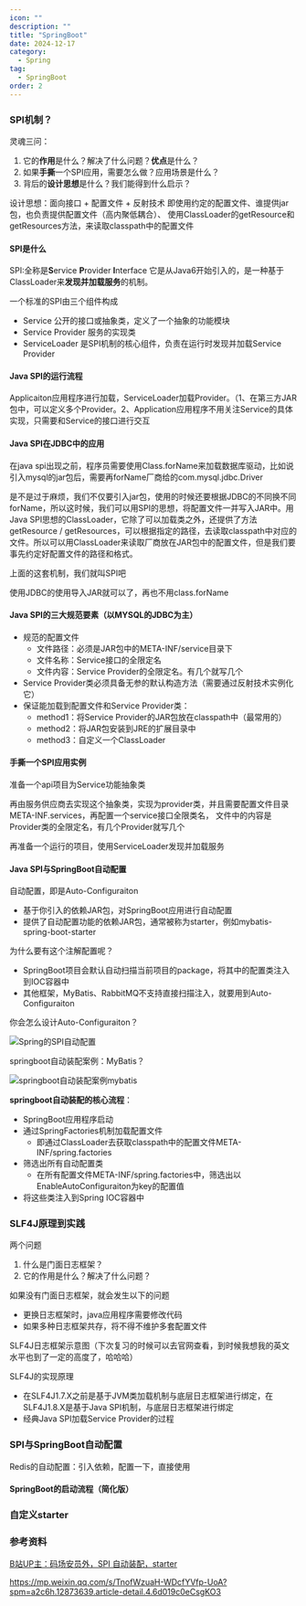 ```yaml
---
icon: ""
description: ""
title: "SpringBoot"
date: 2024-12-17
category:
  - Spring
tag:
  - SpringBoot
order: 2
---
```


### SPI机制？
灵魂三问：
1. 它的**作用**是什么？解决了什么问题？**优点**是什么？
2. 如果**手撕**一个SPI应用，需要怎么做？应用场景是什么？
3. 背后的**设计思想**是什么？我们能得到什么启示？

设计思想：面向接口 + 配置文件 + 反射技术 即使用约定的配置文件、谁提供jar包，也负责提供配置文件（高内聚低耦合）、
使用ClassLoader的getResource和getResources方法，来读取classpath中的配置文件

#### SPI是什么
SPI:全称是**S**ervice **P**rovider **I**nterface
它是从Java6开始引入的，是一种基于ClassLoader来**发现并加载服务**的机制。

一个标准的SPI由三个组件构成
- Service 公开的接口或抽象类，定义了一个抽象的功能模块
- Service Provider 服务的实现类
- ServiceLoader 是SPI机制的核心组件，负责在运行时发现并加载Service Provider
#### Java SPI的运行流程

Applicaiton应用程序进行加载，ServiceLoader加载Provider。（1、在第三方JAR包中，可以定义多个Provider。2、Application应用程序不用关注Service的具体实现，只需要和Service的接口进行交互

#### Java SPI在JDBC中的应用

在java spi出现之前，程序员需要使用Class.forName来加载数据库驱动，比如说引入mysql的jar包后，需要再forName厂商给的com.mysql.jdbc.Driver

是不是过于麻烦，我们不仅要引入jar包，使用的时候还要根据JDBC的不同换不同forName，所以这时候，我们可以用SPI的思想，将配置文件一并写入JAR中。用Java SPI思想的ClassLoader，它除了可以加载类之外，还提供了方法getResource / getResources，可以根据指定的路径，去读取classpath中对应的文件。所以可以用ClassLoader来读取厂商放在JAR包中的配置文件，但是我们要事先约定好配置文件的路径和格式。

上面的这套机制，我们就叫SPI吧

使用JDBC的使用导入JAR就可以了，再也不用class.forName

#### Java SPI的三大规范要素（以MYSQL的JDBC为主）
- 规范的配置文件
  - 文件路径：必须是JAR包中的META-INF/service目录下
  - 文件名称：Service接口的全限定名
  - 文件内容：Service Provider的全限定名。有几个就写几个
- Service Provider类必须具备无参的默认构造方法（需要通过反射技术实例化它）
- 保证能加载到配置文件和Service Provider类：
  - method1：将Service Provider的JAR包放在classpath中（最常用的）
  - method2：将JAR包安装到JRE的扩展目录中
  - method3：自定义一个ClassLoader
#### 手撕一个SPI应用实例

准备一个api项目为Service功能抽象类

再由服务供应商去实现这个抽象类，实现为provider类，并且需要配置文件目录META-INF.services，再配置一个service接口全限类名，
文件中的内容是Provider类的全限定名，有几个Provider就写几个

再准备一个运行的项目，使用ServiceLoader发现并加载服务

#### Java SPI与SpringBoot自动配置

自动配置，即是Auto-Configuraiton
- 基于你引入的依赖JAR包，对SpringBoot应用进行自动配置
- 提供了自动配置功能的依赖JAR包，通常被称为starter，例如mybatis-spring-boot-starter


为什么要有这个注解配置呢？
- SpringBoot项目会默认自动扫描当前项目的package，将其中的配置类注入到IOC容器中
- 其他框架，MyBatis、RabbitMQ不支持直接扫描注入，就要用到Auto-Configuraiton

你会怎么设计Auto-Configuraiton？

![Spring的SPI自动配置](https://drawingbed-686.pages.dev/myblog/202412192048740.png)

springboot自动装配案例：MyBatis？

![springboot自动装配案例mybatis](https://drawingbed-686.pages.dev/myblog/202412192052282.png)

**springboot自动装配的核心流程**：
- SpringBoot应用程序启动
- 通过SpringFactories机制加载配置文件
  - 即通过ClassLoader去获取classpath中的配置文件META-INF/spring.factories
- 筛选出所有自动配置类
  - 在所有配置文件META-INF/spring.factories中，筛选出以EnableAutoConfiguraiton为key的配置值
- 将这些类注入到Spring IOC容器中 

### SLF4J原理到实践

两个问题
1. 什么是门面日志框架？
2. 它的作用是什么？解决了什么问题？

如果没有门面日志框架，就会发生以下的问题
- 更换日志框架时，java应用程序需要修改代码
- 如果多种日志框架共存，将不得不维护多套配置文件

SLF4J日志框架示意图（下次复习的时候可以去官网查看，到时候我想我的英文水平也到了一定的高度了，哈哈哈）

SLF4J的实现原理
- 在SLF4J1.7.X之前是基于JVM类加载机制与底层日志框架进行绑定，在SLF4J1.8.X是基于Java SPI机制，与底层日志框架进行绑定
- 经典Java SPI加载Service Provider的过程

### SPI与SpringBoot自动配置

Redis的自动配置：引入依赖，配置一下，直接使用

#### SpringBoot的启动流程（简化版）



### 自定义starter







### 参考资料

[B站UP主：码场安员外，SPI 自动装配，starter](https://www.bilibili.com/video/BV1RY4y1v7mN?spm_id_from=333.788.videopod.sections&vd_source=834d9d69a86c55d6acbaf9e5dbe37bb2)


https://mp.weixin.qq.com/s/TnofWzuaH-WDcfYVfp-UoA?spm=a2c6h.12873639.article-detail.4.6d019c0eCsgKO3